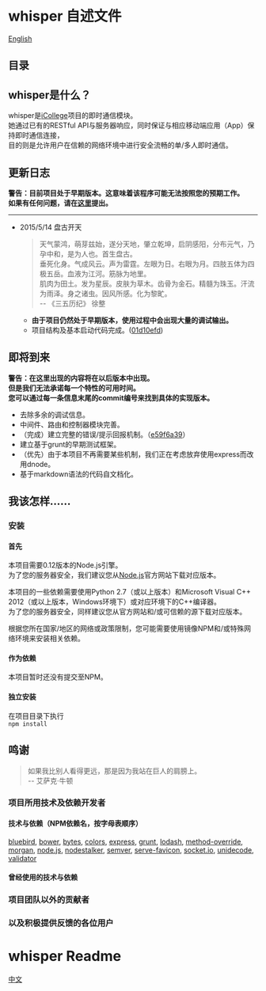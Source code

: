# whisper 自述文件
[English](#2)
## 目录

## whisper是什么？
whisper是[iCollege](https://42.96.195.83/guanggu/icollege)项目的即时通信模块。  
她通过已有的RESTful API与服务器响应，同时保证与相应移动端应用（App）保持即时通信连接，  
目的则是允许用户在信赖的网络环境中进行安全流畅的单/多人即时通信。
## 更新日志

**警告：目前项目处于早期版本。这意味着该程序可能无法按照您的预期工作。  
  如果有任何问题，请在[这里](https://42.96.195.83/association/whisper/issues)提出。**
  
***

* 2015/5/14 盘古开天  
    > 天气蒙鸿，萌芽兹始，遂分天地，肇立乾坤，启阴感阳，分布元气，乃孕中和，是为人也。首生盘古。  
      垂死化身。气成风云。声为雷霆。左眼为日。右眼为月。四肢五体为四极五岳。血液为江河。筋脉为地里。  
      肌肉为田土。发为星辰。皮肤为草木。齿骨为金石。精髓为珠玉。汗流为雨泽。身之诸虫。因风所感。化为黎甿。  
      -- 《三五历纪》 徐整
      
    * **由于项目仍然处于早期版本，使用过程中会出现大量的调试输出。**
    * 项目结构及基本启动代码完成。([01d10efd](https://42.96.195.83/association/whisper/commit/01d10efdaec7724b394b8ad3d297db547bbe0eed))  

## 即将到来
**警告：在这里出现的内容将在以后版本中出现。  
但是我们无法承诺每一个特性的可用时间。  
您可以通过每一条信息末尾的commit编号来找到具体的实现版本。**  

* 去除多余的调试信息。  
* 中间件、路由和控制器模块完善。
* （完成）建立完整的错误/提示回报机制。（[e59f6a39](https://42.96.195.83/association/whisper/commit/e59f6a39ab082ff70d04084fb90a1eda14979b10)）
* 建立基于grunt的早期测试框架。  
* （优先）由于本项目不再需要某些机制，我们正在考虑放弃使用express而改用dnode。  
* 基于markdown语法的代码自文档化。

## 我该怎样……
### 安装
#### 首先
本项目需要0.12版本的Node.js引擎。  
为了您的服务器安全，我们建议您从[Node.js](http://www.nodejs.org/)官方网站下载对应版本。  

本项目的一些依赖需要使用Python 2.7（或以上版本）和Microsoft Visual C++ 2012（或以上版本，Windows环境下）或对应环境下的C++编译器。  
为了您的服务器安全，同样建议您从官方网站和/或可信赖的源下载对应版本。

根据您所在国家/地区的网络或政策限制，您可能需要使用镜像NPM和/或特殊网络环境来安装相关依赖。  
#### 作为依赖
本项目暂时还没有提交至NPM。
#### 独立安装
在项目目录下执行  
```npm install```
## 鸣谢

> 如果我比别人看得更远，那是因为我站在巨人的肩膀上。  
  -- 艾萨克·牛顿

### 项目所用技术及依赖开发者

#### 技术与依赖（NPM依赖名，按字母表顺序）
[bluebird](https://github.com/bluebird), 
[bower](http://bower.io/), 
[bytes](https://github.com/visionmedia/bytes.js), 
[colors](https://github.com/Marak/colors.js), 
[express](http://expressjs.com/), 
[grunt](http://gruntjs.com/), 
[lodash](https://lodash.com/), 
[method-override](https://github.com/expressjs/method-override), 
[morgan](https://github.com/expressjs/morgan), 
[node.js](https://nodejs.org/), 
[nodestalker](https://github.com/pascalopitz/nodestalker), 
[semver](https://github.com/npm/node-semver), 
[serve-favicon](https://github.com/expressjs/serve-favicon), 
[socket.io](http://socket.io/), 
[unidecode](https://github.com/FGRibreau/node-unidecode), 
[validator](https://github.com/chriso/validator.js)    
#### 曾经使用的技术与依赖
### 项目团队以外的贡献者
### 以及积极提供反馈的各位用户

# whisper Readme
[中文](#1)